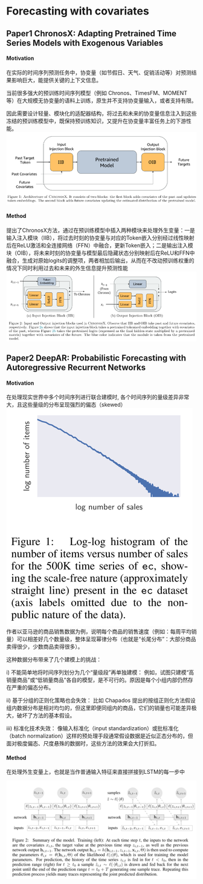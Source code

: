 # Forecasting with covariates

## Paper1 ChronosX: Adapting Pretrained Time Series Models with Exogenous Variables

#### Motivation

在实际的时间序列预测任务中，协变量（如节假日、天气、促销活动等）对预测结果影响巨大，能提供关键的上下文信息。

当前很多强大的预训练时间序列模型（例如 Chronos、TimesFM、MOMENT 等）在大规模无协变量的语料上训练，原生并不支持协变量输入，或者支持有限。

因此需要设计轻量、模块化的适配器结构，将过去和未来的协变量信息注入到这些冻结的预训练模型中，既保持预训练知识，又提升在协变量丰富任务上的下游性能。
![Figure 1.1 ](Figure/1.1.png)




#### Method

提出了ChronosX方法，通过在预训练模型中插入两种模块来处理外生变量：一是输入注入模块（IIB），将过去时刻的协变量与对应的Token嵌入分别经过线性映射后在ReLU激活和全连接网络（FFN）中融合，更新Token嵌入；二是输出注入模块（OIB），将未来时刻的协变量与模型最后隐藏状态分别映射后在ReLU和FFN中融合，生成对原始logits的调整项，两者相加后输出，从而在不改动预训练权重的情况下同时利用过去和未来的外生信息提升预测性能
![Figure 1.2 ](Figure/1.2.png)




## Paper2 DeepAR: Probabilistic Forecasting with Autoregressive Recurrent Networks

#### Motivation

在处理现实世界中多个时间序列进行联合建模时, 各个时间序列的量级差异非常大，且这些量级的分布呈现强烈的偏态（skewed）
![Figure 2.1 ](Figure/2.1.png)
作者以亚马逊的商品销售数据为例，说明每个商品的销售速度（例如：每周平均销量）可以相差好几个数量级，整体呈现幂律分布（也就是“长尾分布”：大部分商品卖得很少，少数商品卖得很多）。

这种数据分布带来了几个建模上的挑战：

i) 不能简单地将时间序列划分为几个“量级段”再单独建模：
例如，试图只建模“高销量商品”或“低销量商品”各自的模型，是不可行的。原因是每个小组内部仍然存在严重的偏态分布。

ii) 基于分组的正则化策略也会失效：
比如 Chapados 提出的按组正则化方法假设组内数据分布是相对均匀的，但这里即便同组内的商品，它们的销量也可能差异极大，破坏了方法的基本假设。

iii) 标准化技术失效：
像输入标准化（input standardization）或批标准化（batch normalization）这样的预处理手段通常假设数据是近似正态分布的，但面对极度偏态、尺度悬殊的数据时，这些方法的效果会大打折扣。

#### Method

在处理外生变量上，也就是当作普通输入特征来直接拼接到LSTM的每一步中

![Figure 2.2 ](Figure/2.2.png)
